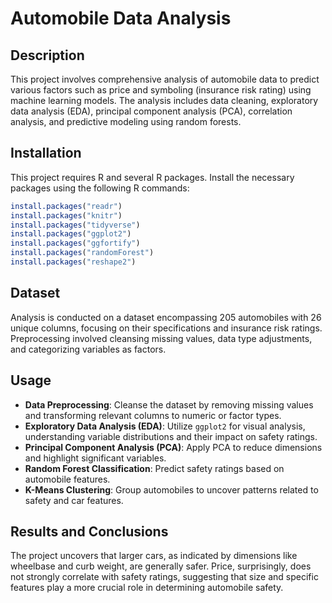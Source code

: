 # Automobile Data Analysis

## Description

This project involves comprehensive analysis of automobile data to predict various factors such as price and symboling (insurance risk rating) using machine learning models. The analysis includes data cleaning, exploratory data analysis (EDA), principal component analysis (PCA), correlation analysis, and predictive modeling using random forests.

## Installation

This project requires R and several R packages. Install the necessary packages using the following R commands:

```R
install.packages("readr")
install.packages("knitr")
install.packages("tidyverse")
install.packages("ggplot2")
install.packages("ggfortify")
install.packages("randomForest")
install.packages("reshape2")
```

## Dataset

Analysis is conducted on a dataset encompassing 205 automobiles with 26 unique columns, focusing on their specifications and insurance risk ratings. Preprocessing involved cleansing missing values, data type adjustments, and categorizing variables as factors.

## Usage

- **Data Preprocessing**: Cleanse the dataset by removing missing values and transforming relevant columns to numeric or factor types.
- **Exploratory Data Analysis (EDA)**: Utilize `ggplot2` for visual analysis, understanding variable distributions and their impact on safety ratings.
- **Principal Component Analysis (PCA)**: Apply PCA to reduce dimensions and highlight significant variables.
- **Random Forest Classification**: Predict safety ratings based on automobile features.
- **K-Means Clustering**: Group automobiles to uncover patterns related to safety and car features.

## Results and Conclusions

The project uncovers that larger cars, as indicated by dimensions like wheelbase and curb weight, are generally safer. Price, surprisingly, does not strongly correlate with safety ratings, suggesting that size and specific features play a more crucial role in determining automobile safety.
